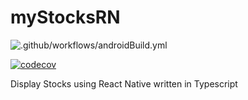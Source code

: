 # myStocksRN

![.github/workflows/androidBuild.yml](https://github.com/Clumsy-Coder/myStocksRN/workflows/.github/workflows/androidBuild.yml/badge.svg)

[![codecov](https://codecov.io/gh/Clumsy-Coder/myStocksRN/branch/master/graph/badge.svg?token=WC24BII8QU)](https://codecov.io/gh/Clumsy-Coder/myStocksRN)

Display Stocks using React Native written in Typescript
